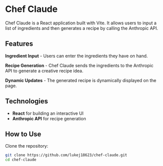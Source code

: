 # Chef Claude

Chef Claude is a React application built with Vite. It allows users to input a list of ingredients and then generates a recipe by calling the Anthropic API.

## Features

**Ingredient Input** - Users can enter the ingredients they have on hand.

**Recipe Generation** - Chef Claude sends the ingredients to the Anthropic API to generate a creative recipe idea.

**Dynamic Updates** - The generated recipe is dynamically displayed on the page.

## Technologies

- **React** for building an interactive UI
- **Anthropic API** for recipe generation

## How to Use

Clone the repository:

```bash
git clone https://github.com/lukej18623/chef-claude.git
cd chef-claude
```
